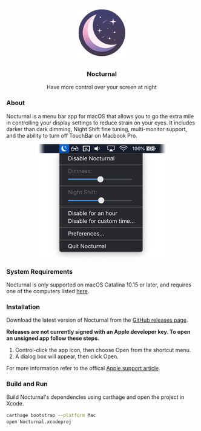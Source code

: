 <p align="center">
  <br>
  <img src="Nocturnal/Assets.xcassets/AppIcon.appiconset/Icon-App-256x256@1x.png" alt="icon" height="145">
  <h3 align="center">Nocturnal</h3>
  <p align="center">
    Have more control over your screen at night
  </p>
</p>

### About

Nocturnal is a menu bar app for macOS that allows you to go the extra mile in controlling your display settings to reduce strain on your eyes. It includes darker than dark dimming, Night Shift fine tuning, multi-monitor support, and the ability to turn off TouchBar on Macbook Pro.

<p align="center">
<img src="Docs/Images/Nocturnal-Screenshot.png" alt="icon" height="300">
</p>

### System Requirements

Nocturnal is only supported on macOS Catalina 10.15 or later, and requires one of the computers listed [here](https://support.apple.com/en-us/HT207513#requirements).

### Installation

Download the latest version of Nocturnal from the [GitHub releases page](https://github.com/joshjon/nocturnal/releases).

**Releases are not currently signed with an Apple developer key. To open an unsigned app follow these steps.**

1. Control-click the app icon, then choose Open from the shortcut menu.
2. A dialog box will appear, then click Open.

For more information refer to the offical [Apple support article](https://support.apple.com/en-au/guide/mac-help/mh40616/mac).


### Build and Run

Build Nocturnal's dependencies using carthage and open the project in Xcode.

```bash
carthage bootstrap --platform Mac
open Nocturnal.xcodeproj
```